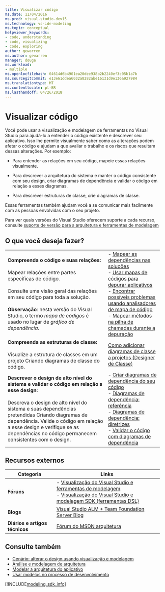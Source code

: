 ```yaml
---
title: Visualizar código
ms.date: 11/04/2016
ms.prod: visual-studio-dev15
ms.technology: vs-ide-modeling
ms.topic: conceptual
helpviewer_keywords:
- code, understanding
- code, visualizing
- code, exploring
author: gewarren
ms.author: gewarren
manager: douge
ms.workload:
- multiple
ms.openlocfilehash: 04614d6b4901ea20dee938b2b2240ef3c05b1a7b
ms.sourcegitcommit: e13e61ddea6032a8282abe16131d9e136a927984
ms.translationtype: MT
ms.contentlocale: pt-BR
ms.lasthandoff: 04/26/2018
---
```

# <a name="visualize-code"></a>Visualizar código
Você pode usar a visualização e modelagem de ferramentas no Visual Studio para ajudá-lo a entender o código existente e descrever seu aplicativo. Isso lhe permite visualmente saber como as alterações podem afetar o código e ajudam a que avaliar o trabalho e os riscos que resultam dessas alterações. Por exemplo:

-   Para entender as relações em seu código, mapeie essas relações visualmente.

-   Para descrever a arquitetura do sistema e manter o código consistente com seu design, criar diagramas de dependência e validar o código em relação a esses diagramas.

-   Para descrever estruturas de classe, crie diagramas de classe.

 Essas ferramentas também ajudam você a se comunicar mais facilmente com as pessoas envolvidas com o seu projeto.

 Para ver quais versões do Visual Studio oferecem suporte a cada recurso, consulte [suporte de versão para a arquitetura e ferramentas de modelagem](../modeling/what-s-new-for-design-in-visual-studio.md#VersionSupport)

## <a name="what-do-you-want-to-do"></a>O que você deseja fazer?

|||
|-|-|
|**Compreenda o código e suas relações:**<br /><br /> Mapear relações entre partes específicas de código.<br /><br /> Consulte uma visão geral das relações em seu código para toda a solução.<br /><br /> **Observação**: nesta versão do Visual Studio, o termo *mapa de códigos* é usado no lugar de *gráfico de dependência*.|-   [Mapear as dependências nas soluções](../modeling/map-dependencies-across-your-solutions.md)<br />-   [Usar mapas de códigos para depurar aplicativos](../modeling/use-code-maps-to-debug-your-applications.md)<br />-   [Encontrar possíveis problemas usando analisadores de mapa de código](../modeling/find-potential-problems-using-code-map-analyzers.md)<br />-   [Mapear métodos na pilha de chamadas durante a depuração](../debugger/map-methods-on-the-call-stack-while-debugging-in-visual-studio.md)|
|**Compreenda as estruturas de classe:**<br /><br /> Visualize a estrutura de classes em um projeto Criando diagramas de classe do código.|[Como adicionar diagramas de classe a projetos (Designer de Classe)](../ide/how-to-add-class-diagrams-to-projects-class-designer.md)|
|**Descrever o design de alto nível do sistema e validar o código em relação a esse design:**<br /><br /> Descreva o design de alto nível do sistema e suas dependências pretendidas Criando diagramas de dependência. Valide o código em relação a esse design e verifique se as dependências no código permanecem consistentes com o design.|-   [Criar diagramas de dependência do seu código](../modeling/create-layer-diagrams-from-your-code.md)<br />-   [Diagramas de dependência: referência](../modeling/layer-diagrams-reference.md)<br />-   [Diagramas de dependência: diretrizes](../modeling/layer-diagrams-guidelines.md)<br />-   [Validar o código com diagramas de dependência](../modeling/validate-code-with-layer-diagrams.md)|

## <a name="external-resources"></a>Recursos externos

|**Categoria**|**Links**|
|------------------|---------------|
|**Fóruns**|-   [Visualização do Visual Studio e ferramentas de modelagem](http://go.microsoft.com/fwlink/?LinkId=184720)<br />-   [Visualização do Visual Studio e modelagem SDK (ferramentas DSL)](http://go.microsoft.com/fwlink/?LinkId=184721)|
|**Blogs**|[Visual Studio ALM + Team Foundation Server Blog](http://go.microsoft.com/fwlink/?LinkID=201340)|
|**Diários e artigos técnicos**|[Fórum do MSDN arquitetura](http://go.microsoft.com/fwlink/?LinkId=201343)|

## <a name="see-also"></a>Consulte também

- [Cenário: alterar o design usando visualização e modelagem](../modeling/scenario-change-your-design-using-visualization-and-modeling.md)
- [Análise e modelagem de arquitetura](../modeling/analyze-and-model-your-architecture.md)
- [Modelar a arquitetura do aplicativo](../modeling/model-your-app-s-architecture.md)
- [Usar modelos no processo de desenvolvimento](../modeling/use-models-in-your-development-process.md)

[!INCLUDE[modeling_sdk_info](includes/modeling_sdk_info.md)]
